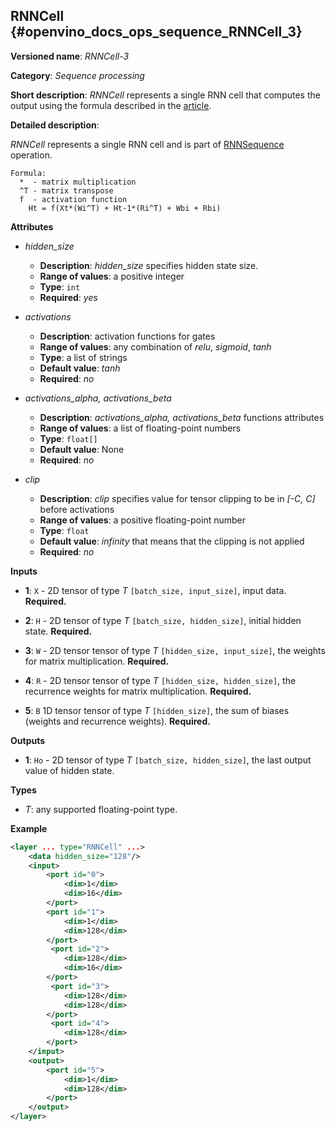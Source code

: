## RNNCell <a name="RNNCell"></a> {#openvino_docs_ops_sequence_RNNCell_3}

**Versioned name**: *RNNCell-3*

**Category**: *Sequence processing*

**Short description**: *RNNCell* represents a single RNN cell that computes the output using the formula described in the [article](https://hackernoon.com/understanding-architecture-of-lstm-cell-from-scratch-with-code-8da40f0b71f4).

**Detailed description**:

*RNNCell* represents a single RNN cell and is part of [RNNSequence](RNNSequence_5.md) operation.

```
Formula:
  *  - matrix multiplication
  ^T - matrix transpose
  f  - activation function
    Ht = f(Xt*(Wi^T) + Ht-1*(Ri^T) + Wbi + Rbi)
```

**Attributes**

* *hidden_size*

  * **Description**: *hidden_size* specifies hidden state size.
  * **Range of values**: a positive integer
  * **Type**: `int`
  * **Required**: *yes*

* *activations*

  * **Description**: activation functions for gates
  * **Range of values**: any combination of *relu*, *sigmoid*, *tanh*
  * **Type**: a list of strings
  * **Default value**: *tanh*
  * **Required**: *no*

* *activations_alpha, activations_beta*

  * **Description**: *activations_alpha, activations_beta* functions attributes
  * **Range of values**: a list of floating-point numbers
  * **Type**: `float[]`
  * **Default value**: None
  * **Required**: *no*

* *clip*

  * **Description**: *clip* specifies value for tensor clipping to be in *[-C, C]* before activations
  * **Range of values**: a positive floating-point number
  * **Type**: `float`
  * **Default value**: *infinity* that means that the clipping is not applied
  * **Required**: *no*

**Inputs**

* **1**: `X` - 2D tensor of type *T* `[batch_size, input_size]`, input data. **Required.**

* **2**: `H` - 2D tensor of type *T* `[batch_size, hidden_size]`, initial hidden state. **Required.**

* **3**: `W` - 2D tensor tensor of type *T* `[hidden_size, input_size]`, the weights for matrix multiplication. **Required.**

* **4**: `R` - 2D tensor tensor of type *T* `[hidden_size, hidden_size]`, the recurrence weights for matrix multiplication. **Required.**

* **5**: `B` 1D tensor tensor of type *T* `[hidden_size]`, the sum of biases (weights and recurrence weights). **Required.**

**Outputs**

* **1**: `Ho` - 2D tensor of type *T* `[batch_size, hidden_size]`, the last output value of hidden state.

**Types**

* *T*: any supported floating-point type.

**Example**
```xml
<layer ... type="RNNCell" ...>
    <data hidden_size="128"/>
    <input>
        <port id="0">
            <dim>1</dim>
            <dim>16</dim>
        </port>
        <port id="1">
            <dim>1</dim>
            <dim>128</dim>
        </port>
         <port id="2">
            <dim>128</dim>
            <dim>16</dim>
        </port>
         <port id="3">
            <dim>128</dim>
            <dim>128</dim>
        </port>
         <port id="4">
            <dim>128</dim>
        </port>
    </input>
    <output>
        <port id="5">
            <dim>1</dim>
            <dim>128</dim>
        </port>
    </output>
</layer>
```

